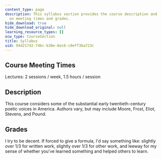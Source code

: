 ```yaml
---
content_type: page
description: This syllabus section provides the course description and information
  on meeting times and grades.
hide_download: true
hide_download_original: null
learning_resource_types: []
ocw_type: CourseSection
title: Syllabus
uid: 94d217d2-74bc-b38e-6ec6-c0eff3ba723c
---
```


Course Meeting Times
--------------------

Lectures: 2 sessions / week, 1.5 hours / session

Description
-----------

This course considers some of the substantial early twentieth-century poetic voices in America. Authors vary, but may include Moore, Frost, Eliot, Stevens, and Pound.

Grades
------

I try to be decent. If forced to give a formula, I'd say something like: slightly over 1/3 for written work, slightly over 1/3 for other work, and leeway for my sense of whether you've learned something and helped others to learn.